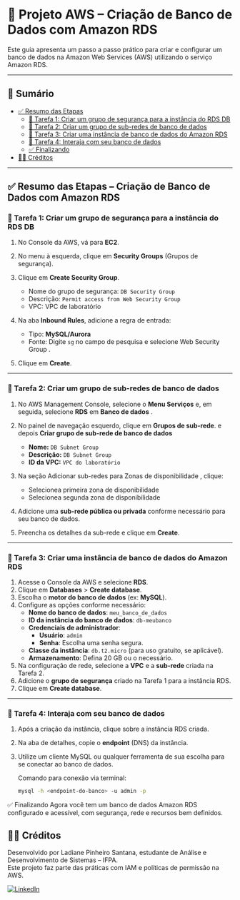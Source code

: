 # 🚀 Projeto AWS – Criação de Banco de Dados com Amazon RDS

Este guia apresenta um passo a passo prático para criar e configurar um banco de dados na Amazon Web Services (AWS) utilizando o serviço Amazon RDS.

---

## 📑 Sumário

- [✅ Resumo das Etapas](#-resumo-das-etapas--criação-de-banco-de-dados-com-amazon-rds)
  - [🔹 Tarefa 1: Criar um grupo de segurança para a instância do RDS DB](#-tarefa-1-criar-um-grupo-de-segurança-para-a-instância-do-rds-db)
  - [🔹 Tarefa 2: Criar um grupo de sub-redes de banco de dados](#-tarefa-2-criar-um-grupo-de-sub-redes-de-banco-de-dados)
  - [🔹 Tarefa 3: Criar uma instância de banco de dados do Amazon RDS](#-tarefa-3-criar-uma-instância-de-banco-de-dados-do-amazon-rds)
  - [🔹 Tarefa 4: Interaja com seu banco de dados](#-tarefa-4-interaja-com-seu-banco-de-dados)
  - [✅ Finalizando](#-finalizando)
- [👩‍💻 Créditos](#-créditos)

---

## ✅ Resumo das Etapas – Criação de Banco de Dados com Amazon RDS

### 🔹 Tarefa 1: Criar um grupo de segurança para a instância do RDS DB

1. No Console da AWS, vá para **EC2**.
2. No menu à esquerda, clique em **Security Groups** (Grupos de segurança).
3. Clique em **Create Security Group**.
    - Nome do grupo de segurança: `DB Security Group` 
    - Descrição: `Permit access from Web Security Group`
    - VPC: VPC de laboratório 

4. Na aba **Inbound Rules**, adicione a regra de entrada:
   - Tipo: **MySQL/Aurora**
   - Fonte: Digite `sg` no campo de pesquisa e selecione Web Security Group .
6. Clique em **Create**.

---

### 🔹 Tarefa 2: Criar um grupo de sub-redes de banco de dados

1. No AWS Management Console, selecione o **Menu Serviços** e, em seguida, selecione **RDS** em **Banco de dados** .
2. No painel de navegação esquerdo, clique em **Grupos de sub-rede**. e depois **Criar grupo de sub-rede de banco de dados**
    - **Nome:** `DB Subnet Group`
    - **Descrição:** `DB Subnet Group`
    - **ID da VPC:** `VPC do laboratório`

3. Na seção Adicionar sub-redes para Zonas de disponibilidade , clique:
     - Selecionea primeira zona de disponibilidade
     - Selecionea segunda zona de disponibilidade
4. Adicione uma **sub-rede pública ou privada** conforme necessário para seu banco de dados.
5. Preencha os detalhes da sub-rede e clique em **Create**.

---

### 🔹 Tarefa 3: Criar uma instância de banco de dados do Amazon RDS

1. Acesse o Console da AWS e selecione **RDS**.
2. Clique em **Databases** > **Create database**.
3. Escolha o **motor do banco de dados** (ex: **MySQL**).
4. Configure as opções conforme necessário:
   - **Nome do banco de dados**: `meu_banco_de_dados`
   - **ID da instância do banco de dados**: `db-meubanco`
   - **Credenciais de administrador**: 
     - **Usuário**: `admin`
     - **Senha**: Escolha uma senha segura.
   - **Classe da instância**: `db.t2.micro` (para uso gratuito, se aplicável).
   - **Armazenamento**: Defina 20 GB ou o necessário.
5. Na configuração de rede, selecione a **VPC** e a **sub-rede** criada na Tarefa 2.
6. Adicione o **grupo de segurança** criado na Tarefa 1 para a instância RDS.
7. Clique em **Create database**.

---

### 🔹 Tarefa 4: Interaja com seu banco de dados

1. Após a criação da instância, clique sobre a instância RDS criada.
2. Na aba de detalhes, copie o **endpoint** (DNS) da instância.
3. Utilize um cliente MySQL ou qualquer ferramenta de sua escolha para se conectar ao banco de dados.

   Comando para conexão via terminal:
   
   ```bash
   mysql -h <endpoint-do-banco> -u admin -p
✅ Finalizando
Agora você tem um banco de dados Amazon RDS configurado e acessível, com segurança, rede e recursos bem definidos.




## 👩‍💻 Créditos

Desenvolvido por Ladiane Pinheiro Santana, estudante de Análise e Desenvolvimento de Sistemas – IFPA.  
Este projeto faz parte das práticas com IAM e políticas de permissão na AWS.

[![LinkedIn](https://img.shields.io/badge/LinkedIn-0077B5?style=flat&logo=linkedin&logoColor=white)](https://linkedin.com/in/ladiane-pinheiro-santana)
